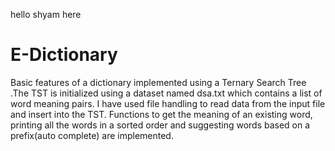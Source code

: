 
hello shyam here
# E-Dictionary
Basic features of a dictionary implemented using a Ternary Search Tree .The TST is initialized using a dataset named dsa.txt which contains a list of word meaning pairs.
I have used file handling to read data from the input file and insert into the TST.
Functions to get the meaning of an existing word, printing all the words in a sorted order and suggesting words based on a prefix(auto complete) are implemented.

